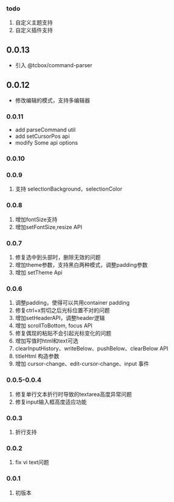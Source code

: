 <!--
 * @Author: chenzhongsheng
 * @Date: 2025-01-14 23:54:49
 * @Description: Coding something
-->
### todo

1. 自定义主题支持
2. 自定义插件支持

## 0.0.13

- 引入 @tcbox/command-parser

## 0.0.12

- 修改编辑的模式，支持多编辑器


### 0.0.11

- add parseCommand util
- add setCursorPos api
- modify Some api options

### 0.0.10

### 0.0.9

1. 支持 selectionBackground，selectionColor


### 0.0.8

1. 增加fontSize支持
2. 增加setFontSize,resize API

### 0.0.7

1. 修复选中到头部时，删除无效的问题
2. 增加theme参数，支持黑白两种模式，调整padding参数
3. 增加 setTheme Api

### 0.0.6

1. 调整padding，使得可以共用container padding
2. 修复ctrl+x剪切之后光标位置不对的问题
3. 增加setHeaderAPI，调整header逻辑
4. 增加 scrollToBottom, focus API
5. 修复偶现的粘贴不会引起光标变化的问题
6. 增加写值时html和text可选
7. clearInputHistory、writeBelow、pushBelow、clearBelow API
8. titleHtml 构造参数
9. 增加 cursor-change、edit-cursor-change、input 事件

### 0.0.5-0.0.4

1. 修复单行文本折行时导致的textarea高度异常问题
2. 修复input输入框高度适应功能

### 0.0.3

1. 折行支持

### 0.0.2

1. fix vi text问题
   
### 0.0.1

1. 初版本